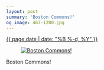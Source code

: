 ```yaml
---
layout: post
summary: 'Boston Commons!'
og_image: 467-1280.jpg
---
```


<p>
 <time>
  <a href="/467">
   {{ page.date | date: "%B %-d, %Y" }}
  </a>
 </time>
 <a href="/467">
  <figure data-taken="2/23/2016">
   <img alt="Boston Commons!" sizes="(min-width: 700px) 50vw, calc(100vw - 2rem)" src="{{ site.assets_url }}/467-640.jpg" srcset="{{ site.assets_url }}/467-1280.jpg 1280w, {{ site.assets_url }}/467-960.jpg 960w, {{ site.assets_url }}/467-640.jpg 640w, {{ site.assets_url }}/467-320.jpg 320w"/>
  </figure>
 </a>
 <span>
  Boston Commons!
 </span>
</p>
